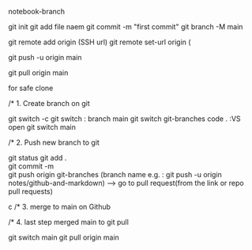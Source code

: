 <git to github Push>

notebook-branch

git init
git add file naem
git commit -m "first commit"
git branch -M main

git remote add origin (SSH url)
git remote set-url origin (

git push -u origin main

<git to github Pull>

git pull origin main

<Branch> for safe clone

/\* 1. Create branch on git

git switch -c <name of the brach which want to create>
git switch <name of the branch> : branch main
git switch git-branches
code . :VS open
git switch main

/\* 2. Push new branch to git

git status
git add .  
git commit -m  
git push origin git-branches (branch name e.g. : git push -u origin notes/github-and-markdown)
--> go to pull request(from the link or repo pull requests)

c
/\* 3. merge to main on Github

/\* 4. last step merged main to git pull

git switch main
git pull origin main
